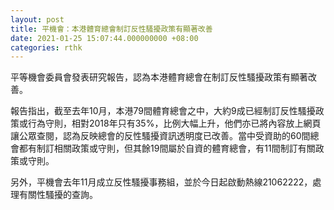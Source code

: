 ```yaml
---
layout: post
title: 平機會：本港體育總會制訂反性騷擾政策有顯著改善
date: 2021-01-25 15:07:44.000000000 +08:00
categories: rthk
---
```


平等機會委員會發表研究報告，認為本港體育總會在制訂反性騷擾政策有顯著改善。

報告指出，截至去年10月，本港79間體育總會之中，大約9成已經制訂反性騷擾政策或行為守則，相對2018年只有35%，比例大幅上升，他們亦已將內容放上網頁讓公眾查閱，認為反映總會的反性騷擾資訊透明度已改善。當中受資助的60間總會都有制訂相關政策或守則，但其餘19間屬於自資的體育總會，有11間制訂有關政策或守則。

另外，平機會去年11月成立反性騷擾事務組，並於今日起啟動熱線21062222，處理有關性騷擾的查詢。
